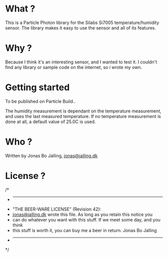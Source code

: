 What ?
======
This is a Particle Photon library for the Silabs Si7005 temperature/humidity sensor.
The library makes it easy to use the sensor and all of its features.


Why ?
=====
Because I think it's an interesting sensor, and I wanted to test it. I couldn't find
any library or sample code on the internet, so i wrote my own.


Getting started
===============
To be published on Particle Build..

The humidity measurement is dependant on the temperature measurement, and uses the last
measured temperature.
If no temperature measurement is done at all, a default value of 25.0C is used.


Who ?
=====
Written by Jonas Bo Jalling, <jonas@jalling.dk>


License ?
=========
/*
 * ----------------------------------------------------------------------------
 * "THE BEER-WARE LICENSE" (Revision 42):
 * <jonas@jalling.dk> wrote this file.  As long as you retain this notice you
 * can do whatever you want with this stuff. If we meet some day, and you think
 * this stuff is worth it, you can buy me a beer in return.   Jonas Bo Jalling
 * ----------------------------------------------------------------------------
 */
